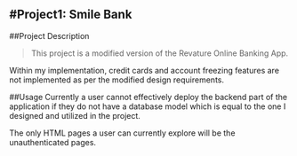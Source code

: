 #Project1: Smile Bank
---

##Project Description
>This project is a modified version of the Revature Online Banking App.

Within my implementation, credit cards and account freezing features are not implemented as per the modified design requirements.

##Usage
Currently a user cannot effectively deploy the backend part of the application if they do not have a database model which is equal to the one I designed and utilized in the project.

The only HTML pages a user can currently explore will be the unauthenticated pages.

